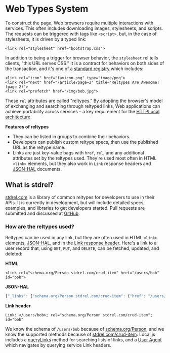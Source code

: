 # Web Types System

To construct the page, Web browsers require multiple interactions with services. This often includes downloading images, stylesheets, and scripts. The requests can be triggered with tags like `<script>`, but, in the case of stylesheets, it is driven by a typed link:

```markup
<link rel="stylesheet" href="bootstrap.css">
```

In addition to being a trigger for browser behavior, the `stylesheet` rel tells clients, "this URL serves CSS." It is a contract for behaviors on both sides of the transaction, and it's one of a <a href="http://www.iana.org/assignments/link-relations/link-relations.xhtml#link-relations-1">standard registry</a> which includes:

```markup
<link rel="icon" href="favicon.png" type="image/png">
<link rel="next" href="/article?page=2" title="Reltypes Are Awesome! (page 2)">
<link rel="prefetch" href="/img/bob.jpg">
```
These `rel` attributes are called "reltypes." By adopting the browser's model of exchanging and searching through reltyped links, Web applications can achieve portability across services &ndash; a key requirement for the <a href="http://httplocal.com">HTTPLocal architecture</a>.

**Features of reltypes**

 - They can be listed in groups to combine their behaviors.
 - Developers can publish custom reltype specs, then use the published URL as the reltype name.
 - Links are just key-value bags with `href`, `rel`, and any additional attributes set by the reltypes used. They're used most often in HTML `<link>` elements, but they also work in `Link` response headers and <a href="http://stateless.co/hal_specification.html">JSON-HAL</a> documents.


## What is stdrel?

<a href="http://stdrel.com">stdrel.com</a> is a library of common reltypes for developers to use in their APIs. It is currently in development, but will include detailed specs, examples, and libraries to get developers started. Pull requests are submitted and discussed at <a href="https://github.com/pfraze/stdrel.com">GitHub</a>.


### How are the reltypes used?

Reltypes can be used in any link, but they are often used in HTML <code>&lt;link&gt;</code> elements, <a href="http://stateless.co/hal_specification.html">JSON-HAL</a>, and in the <a href="http://tools.ietf.org/html/rfc5988">Link response header</a>. Here's a link to a user record that, using <code>GET</code>, <code>PUT</code>, and <code>DELETE</code>, can be fetched, updated, and deleted:</p>

**HTML**
```markup
<link rel="schema.org/Person stdrel.com/crud-item" href="/users/bob" id="bob">
```

**JSON-HAL**
```javascript
{"_links": {"schema.org/Person stdrel.com/crud-item": {"href": "/users/bob", "id": "bob"} } }
```

**Link header**
```markup
Link: </users/bob>; rel="schema.org/Person stdrel.com/crud-item"; id="bob"
```

We know the schema of `/users/bob` because of <a href="http://schema.org/Person">schema.org/Person</a>, and we know the supported methods because of <a href="http://stdrel.com/crud-item">stdrel.com/crud-item</a>. Local.js includes a <a href="http://httplocal.com/docs.html#docs/en/0.6.2/api/querylinks.md">queryLinks</a> method for searching lists of links, and a <a href="http://httplocal.com/docs.html#docs/en/0.6.2/api/agent.md">User Agent</a> which navigates by querying service Link headers.
